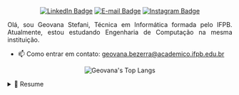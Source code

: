 <p align="center">
  <a href="www.linkedin.com/in/geovana-stefani-55aa0b215/"><img src="https://img.shields.io/badge/LinkedIn-0A66C2?style=for-the-badge&logo=LinkedIn&logoColor=white" title="Geovana's LinkedIn" alt="LinkedIn Badge" /></a>
  <a href="mailto:geovana.bezerra@academico.ifpb.edu.br"><img src="https://img.shields.io/badge/Gmail-EA4335?style=for-the-badge&logo=gmail&logoColor=white" title="Geovana's E-mail" alt="E-mail Badge" /></a>
  <a href="https://www.instagram.com/ge_stefani_"><img src="https://img.shields.io/badge/Instagram-E4405F?style=for-the-badge&logo=instagram&logoColor=white" title="Geovana's Instagram" alt="Instagram Badge" /></a>
  
</p>

<p align="justify">
  Olá, sou Geovana Stefani, Técnica em Informática formada pelo IFPB. Atualmente, estou estudando Engenharia de Computação na mesma instituição.
</p>

- 📫 Como entrar em contato: [geovana.bezerra@academico.ifpb.edu.br](mailto:geovana.bezerra@academico.ifpb.edu.br)

<p align="center">
  <img src="https://github-readme-stats.vercel.app/api/top-langs/?username=GeovanaStefani&layout=compact&langs_count=8&hide=Blade,Shell&theme=dark" title="Geovana's Top Langs" alt="Geovana's Top Langs" />
</p>

<details>
  <summary>📃 Resume</summary>
  
  ## 🏫 Educação
  - 📚 **Técnica em Informática** (2018 - 2021)
  - **Instituto Federal da Paraíba** - Campina Grande, Brasil
  - 📚 **Engenharia de Computação** (2021 --)
  - **Instituto Federal da Paraíba** - Campina Grande, Brasil
</details>



<!--
**GeovanaStefani/GeovanaStefani** is a ✨ _special_ ✨ repository because its `README.md` (this file) appears on your GitHub profile.

Here are some ideas to get you started:

- 🔭 I’m currently working on ...
- 🌱 I’m currently learning ...
- 👯 I’m looking to collaborate on ...
- 🤔 I’m looking for help with ...
- 💬 Ask me about ...
- 📫 How to reach me: ...
- 😄 Pronouns: ...
- ⚡ Fun fact: ...
-->
